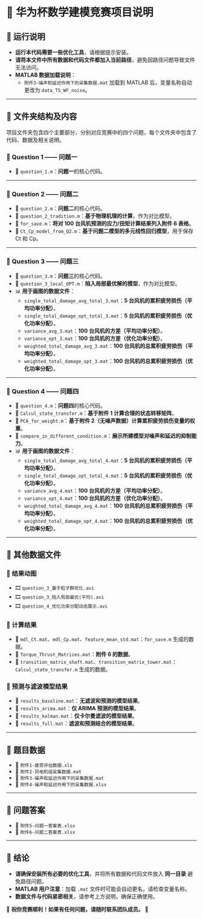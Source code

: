 # **📌 华为杯数学建模竞赛项目说明**

## **🔹 运行说明**
- **运行本代码需要一些优化工具**，请根据提示安装。
- **请将本文件中所有数据和代码文件都加入当前路径**，避免因路径问题导致文件无法访问。
- **MATLAB 数据加载说明**：
  - `附件3-噪声和延迟作用下的采集数据.mat` 加载到 MATLAB 后，变量名称自动更改为 `data_TS_WF_noise`。

---

## **📂 文件夹结构及内容**
项目文件夹包含四个主要部分，分别对应竞赛中的四个问题，每个文件夹中包含了代码、数据及相关说明。

### **📁 Question 1 —— 问题一**
- 📜 `question_1.m`：**问题一**的核心代码。

---

### **📁 Question 2 —— 问题二**
- 📜 `question_2.m`：**问题二**的核心代码。
- 📜 `question_2_tradition.m`：**基于物理机理的计算**，作为对比模型。
- 📜 `for_save.m`：**将对 100 台风机预测的应力/扭矩计算结果列入附件 6 表格**。
- 📜 `Ct_Cp_model_from_Q2.m`：**基于问题二模型的多元线性回归模型**，用于保存 Ct 和 Cp。

---

### **📁 Question 3 —— 问题三**
- 📜 `question_3.m`：**问题三**的核心代码。
- 📜 `question_3_local_OPT.m`：**陷入局部最优解的模型**，作为对比模型。
- 📊 **用于画图的数据文件**：
  - `single_total_damage_avg_total_3.mat`：**5 台风机的累积疲劳损伤（平均功率分配）**。
  - `single_total_damage_opt_total_3.mat`：**5 台风机的累积疲劳损伤（优化功率分配）**。
  - `variance_avg_3.mat`：**100 台风机的方差（平均功率分配）**。
  - `variance_opt_3.mat`：**100 台风机的方差（优化功率分配）**。
  - `weighted_total_damage_avg_3.mat`：**100 台风机的总累积疲劳损伤（平均功率分配）**。
  - `weighted_total_damage_opt_3.mat`：**100 台风机的总累积疲劳损伤（优化功率分配）**。

---

### **📁 Question 4 —— 问题四**
- 📜 `question_4.m`：**问题四**的核心代码。
- 📜 `Calcul_state_transfer.m`：**基于附件 1 计算合理的状态转移矩阵**。
- 📜 `PCA_for_weight.m`：**基于附件 2（无噪声数据）计算累积疲劳损伤变量的权重**。
- 📜 `compare_in_different_condition.m`：**展示所建模型对噪声和延迟的抑制能力**。
- 📊 **用于画图的数据文件**：
  - `single_total_damage_avg_total_4.mat`：**5 台风机的累积疲劳损伤（平均功率分配）**。
  - `single_total_damage_opt_total_4.mat`：**5 台风机的累积疲劳损伤（优化功率分配）**。
  - `variance_avg_4.mat`：**100 台风机的方差（平均功率分配）**。
  - `variance_opt_4.mat`：**100 台风机的方差（优化功率分配）**。
  - `weighted_total_damage_avg_4.mat`：**100 台风机的总累积疲劳损伤（平均功率分配）**。
  - `weighted_total_damage_opt_4.mat`：**100 台风机的总累积疲劳损伤（优化功率分配）**。

---

## **📂 其他数据文件**
### **📂 结果动图**
- 🎞️ `question_3_基于粒子群优化.avi`  
- 🎞️ `question_3_陷入局部最优(平均).avi`  
- 🎞️ `question_4_优化功率分配动态展示.avi`  

### **📂 计算结果**
- 📜 `mdl_Ct.mat`、`mdl_Cp.mat`、`feature_mean_std.mat`：`for_save.m` 生成的数据。
- 📜 `Torque_Thrust_Matrices.mat`：**附件 6 的数据**。
- 📜 `transition_matrix_shaft.mat`、`transition_matrix_tower.mat`：`Calcul_state_transfer.m` 生成的数据。

### **📂 预测与滤波模型结果**
- 📜 `results_baseline.mat`：**无滤波和预测的模型结果**。
- 📜 `results_arima.mat`：**仅 ARIMA 预测的模型结果**。
- 📜 `results_kalman.mat`：**仅卡尔曼滤波的模型结果**。
- 📜 `results_full.mat`：**滤波和预测结合的模型结果**。

---

## **📂 题目数据**
- 📜 `附件1-疲劳评估数据.xls`
- 📜 `附件2-风电机组采集数据.mat`
- 📜 `附件3-噪声和延迟作用下的采集数据.mat`
- 📜 `附件4-噪声和延迟作用下的采集数据.xlsx`

---

## **📂 问题答案**
- 📜 `附件5-问题一答案表.xlsx`
- 📜 `附件6-问题二答案表.xlsx`

---

## **🎯 结论**
- **请确保安装所有必要的优化工具**，并将所有数据和代码文件放入 **同一目录** 避免路径问题。
- **MATLAB 用户注意**：加载 `.mat` 文件时可能会自动更名，请检查变量名称。
- **数据文件与代码紧密相关**，请参考上方说明，确保正确使用。

🚀 **祝你竞赛顺利！如果有任何问题，请随时联系团队成员。** 🎉
